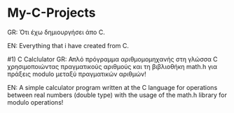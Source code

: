 # My-C-Projects


GR: Ότι έχω δημιουργήσει άπο C.



EN: Everything that i have created from C.


#1) C Calclulator
GR: Απλό πρόγραμμα αριθμομομηχανής στη γλώσσα C χρησιμοποιώντας πραγματικούς αριθμούς και τη βιβλιοθήκη math.h για πράξεις modulo μεταξύ πραγματικών αριθμών!

EN: A simple calculator program written at the C language for operations between real numbers (double type) with the usage of the math.h library for modulo operations!
